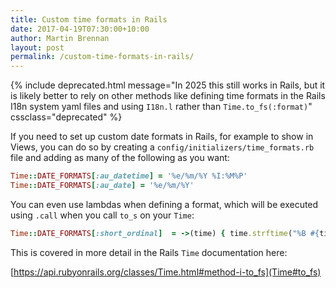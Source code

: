 ```yaml
---
title: Custom time formats in Rails
date: 2017-04-19T07:30:00+10:00
author: Martin Brennan
layout: post
permalink: /custom-time-formats-in-rails/
---
```


{% include deprecated.html message="In 2025 this still works in Rails, but it is likely better to rely on other methods like defining time formats in the Rails I18n system yaml files and using <code>I18n.l</code> rather than <code>Time.to_fs(:format)</code>" cssclass="deprecated" %}

If you need to set up custom date formats in Rails, for example to show in Views, you can do so by creating a `config/initializers/time_formats.rb` file and adding as many of the following as you want:

```ruby
Time::DATE_FORMATS[:au_datetime] = '%e/%m/%Y %I:%M%P'
Time::DATE_FORMATS[:au_date] = '%e/%m/%Y'
```

You can even use lambdas when defining a format, which will be executed using `.call` when you call `to_s` on your `Time`:

```ruby
Time::DATE_FORMATS[:short_ordinal]  = ->(time) { time.strftime("%B #{time.day.ordinalize}") }
```

This is covered in more detail in the Rails `Time` documentation here:

[https://api.rubyonrails.org/classes/Time.html#method-i-to_fs](Time#to_fs)